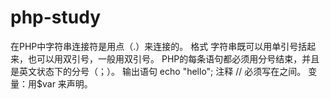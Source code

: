 # php-study
在PHP中字符串连接符是用点（.）来连接的。
格式<?php  ?>
字符串既可以用单引号括起来，也可以用双引号，一般用双引号。
PHP的每条语句都必须用分号结束，并且是英文状态下的分号（；）。
输出语句 echo "hello";
注释 // 必须写在<?php 和  ?>之间。
变量：用$var 来声明。
